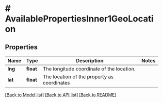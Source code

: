 # # AvailablePropertiesInner1GeoLocation

## Properties

Name | Type | Description | Notes
------------ | ------------- | ------------- | -------------
**lng** | **float** | The longitude coordinate of the location. |
**lat** | **float** | The location of the property as coordinates |

[[Back to Model list]](../../README.md#models) [[Back to API list]](../../README.md#endpoints) [[Back to README]](../../README.md)
